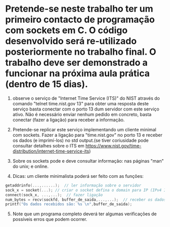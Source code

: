# Pretende-se neste trabalho ter um primeiro contacto  de programação com sockets em C. O código desenvolvido será re-utilizado posteriormente no trabalho final.  O trabalho deve ser demonstrado a funcionar na próxima aula prática (dentro de 15 dias).

1. observe o serviço de "Internet Time Service (ITS)" do NIST através do comando "telnet time.nist.gov 13" para obter uma resposta deste serviço basta conectar com o porto 13 dum servidor com este serviço ativo. Não é necessário enviar nenhum pedido em concreto, basta conectar (fazer a ligação) para receber a informação. 

2. Pretende-se replicar este serviço implementando um cliente minimal com sockets. Fazer a ligação para  "time.nist.gov" no porto 13 e receber os dados (e imprimí-los) no std output.(se tiver coriusidade pode consultar detalhes sobre o ITS em https://www.nist.gov/time-distribution/internet-time-service-its)

3. Sobre os sockets pode e deve consultar informação: nas páginas "man" do unix; e online.   

4. Dicas: um cliente minimalista poderá ser feito com as funções:

```c
getaddrinfo(...,......);  // ler informação sobre o servidor
sock_x = socket(...); // criar o socket defina o domain para IP (IPv4 Internet protocols)
connect(sock_x, ...,...);  // fazer ligação
num_bytes = recv(sockfd, buffer_de_saida,...,...);  // receber os dados do servidor
printf("Os dados recebidos são: %s \n",buffer_de_saida);
```

5. Note que um programa completo deverá ter algumas verificações de possíveis erros que podem ocorrer.
